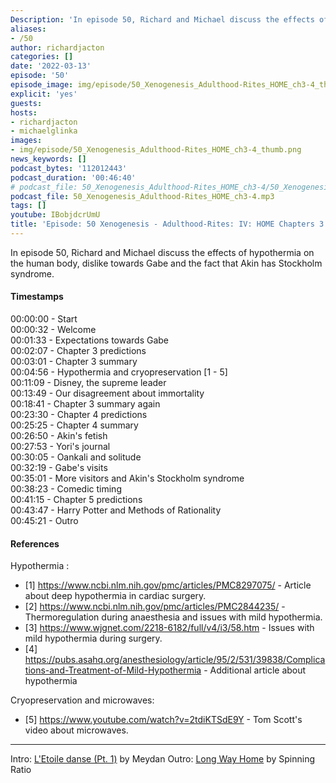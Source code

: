 ```yaml
---
Description: 'In episode 50, Richard and Michael discuss the effects of hypothermia on the human body, dislike towards Gabe and the fact that Akin has Stockholm syndrome.'
aliases:
- /50
author: richardjacton
categories: []
date: '2022-03-13'
episode: '50'
episode_image: img/episode/50_Xenogenesis_Adulthood-Rites_HOME_ch3-4_thumb.png
explicit: 'yes'
guests:
hosts:
- richardjacton
- michaelglinka
images:
- img/episode/50_Xenogenesis_Adulthood-Rites_HOME_ch3-4_thumb.png
news_keywords: []
podcast_bytes: '112012443'
podcast_duration: '00:46:40'
# podcast_file: 50_Xenogenesis_Adulthood-Rites_HOME_ch3-4/50_Xenogenesis_Adulthood-Rites_HOME_ch3-4.mp3
podcast_file: 50_Xenogenesis_Adulthood-Rites_HOME_ch3-4.mp3
tags: []
youtube: IBobjdcrUmU
title: 'Episode: 50 Xenogenesis - Adulthood-Rites: IV: HOME Chapters 3 & 4'
---
```


In episode 50, Richard and Michael discuss the effects of hypothermia on the human body, dislike towards Gabe and the fact that Akin has Stockholm syndrome.

#### Timestamps

00:00:00 - Start\
00:00:32 - Welcome\
00:01:33 - Expectations towards Gabe\
00:02:07 - Chapter 3 predictions\
00:03:01 - Chapter 3 summary\
00:04:56 - Hypothermia and cryopreservation [1 - 5]\
00:11:09 - Disney, the supreme leader\
00:13:49 - Our disagreement about immortality\
00:18:41 - Chapter 3 summary again\
00:23:30 - Chapter 4 predictions\
00:25:25 - Chapter 4 summary\
00:26:50 - Akin's fetish\
00:27:53 - Yori's journal\
00:30:05 - Oankali and solitude\
00:32:19 - Gabe's visits\
00:35:01 - More visitors and Akin's Stockholm syndrome\
00:38:23 - Comedic timing\
00:41:15 - Chapter 5 predictions\
00:43:47 - Harry Potter and Methods of Rationality\
00:45:21 - Outro

#### References

Hypothermia :
- [1] https://www.ncbi.nlm.nih.gov/pmc/articles/PMC8297075/ - Article about deep hypothermia in cardiac surgery.
- [2] https://www.ncbi.nlm.nih.gov/pmc/articles/PMC2844235/ - Thermoregulation during anaesthesia and issues with mild hypothermia.
- [3] https://www.wjgnet.com/2218-6182/full/v4/i3/58.htm - Issues with mild hypothermia during surgery.
- [4] https://pubs.asahq.org/anesthesiology/article/95/2/531/39838/Complications-and-Treatment-of-Mild-Hypothermia - Additional article about hypothermia

Cryopreservation and microwaves:
- [5] https://www.youtube.com/watch?v=2tdiKTSdE9Y - Tom Scott's video about microwaves.

---
Intro: [L'Etoile danse (Pt. 1)](https://freemusicarchive.org/music/Meydan/Havor/6-_LEtoile_danse_Pt_1_1738) by Meydan
Outro: [Long Way Home](https://freemusicarchive.org/music/Spinning_Ratio/Long_Way_Home/Long_Way_Home) by Spinning Ratio
